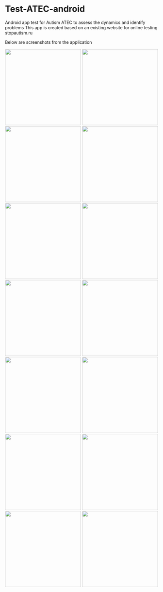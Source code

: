 # Test-ATEC-android
Android app test for Autism ATEC to assess the dynamics and identify problems
This app is created based on an existing website for online testing stopautism.ru

Below are screenshots from the application

<img src="https://github.com/maximpogodin/Test-ATEC-android/blob/master/Screenshots/Authentication.jpg" width="250">
<img src="https://github.com/maximpogodin/Test-ATEC-android/blob/master/Screenshots/Registration.jpg" width="250">
<img src="https://github.com/maximpogodin/Test-ATEC-android/blob/master/Screenshots/Course%20list.jpg" width="250">
<img src="https://github.com/maximpogodin/Test-ATEC-android/blob/master/Screenshots/New%20course.jpg" width="250">
<img src="https://github.com/maximpogodin/Test-ATEC-android/blob/master/Screenshots/Course%20statistic.jpg" width="250">
<img src="https://github.com/maximpogodin/Test-ATEC-android/blob/master/Screenshots/Pacient%20list.jpg" width="250">
<img src="https://github.com/maximpogodin/Test-ATEC-android/blob/master/Screenshots/New%20pacient.jpg" width="250">
<img src="https://github.com/maximpogodin/Test-ATEC-android/blob/master/Screenshots/Pacient%20statistic.jpg" width="250">
<img src="https://github.com/maximpogodin/Test-ATEC-android/blob/master/Screenshots/Tests%20list.jpg" width="250">
<img src="https://github.com/maximpogodin/Test-ATEC-android/blob/master/Screenshots/Test%20statistic.jpg" width="250">
<img src="https://github.com/maximpogodin/Test-ATEC-android/blob/master/Screenshots/Passing%20the%20test.jpg" width="250">
<img src="https://github.com/maximpogodin/Test-ATEC-android/blob/master/Screenshots/Test%20result.jpg" width="250">
<img src="https://github.com/maximpogodin/Test-ATEC-android/blob/master/Screenshots/Settings.jpg" width="250">
<img src="https://github.com/maximpogodin/Test-ATEC-android/blob/master/Screenshots/Menu.jpg" width="250">
